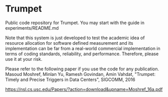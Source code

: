 # Trumpet
Public code repository for Trumpet.
You may start with the guide in experiments/README.md

Note that this system is just developed to test the academic idea of resource allocation for software defined measurement and its implementation can be far from a real-world commercial implementation in terms of coding standards, reliability, and performance. Therefore, please use it at your risk.

Please refer to the following paper if you use the code for any publication.
Masoud Moshref, Minlan Yu, Ramesh Govindan, Amin Vahdat, "Trumpet: Timely and Precise Triggers in Data Centers", SIGCOMM, 2016

https://nsl.cs.usc.edu/Papers/?action=download&upname=Moshref_16a.pdf
